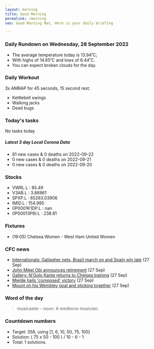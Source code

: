 ```yaml
---
layout: morning
title: Good Morning
permalink: /morning
seo: Good Morning Mat, Here is your daily briefing

---
```


<!-- weather_marker starts -->
### Daily Rundown on Wednesday, 28 September 2022

- The average temperature today is 13.94˚C;
- With highs of 14.65˚C and lows of 6.44˚C.
- You can expect broken clouds for the day.

<!-- weather_marker ends -->

### Daily Workout
<!-- workout_marker starts -->
3x AMRAP for 45 seconds, 15 second rest:

- Kettlebell swings
- Walking jacks
- Dead bugs

<!-- workout_marker ends -->

### Today's tasks
<!-- task_marker starts -->
No tasks today
<!-- task_marker ends -->

<!-- c19_marker starts -->
##### Latest 3 day Local Corona Data

- 81 new cases & 0 deaths on 2022-09-22
- 0 new cases & 0 deaths on 2022-09-21
- 0 new cases & 0 deaths on 2022-09-20

<!-- c19_marker ends -->

### Stocks

<!-- stocks_marker starts -->

- VWRL.L : 85.49
- V3AB.L : 3.86961
- SPXP.L : 65263.03906
- IMID.L : 154.995
- 0P0001K1DP.L : nan
- 0P00013P6I.L : 238.81

<!-- stocks_marker ends -->

### Fixtures

<!-- sports_marker starts -->

<ul>
<li>(19:05) Chelsea Women - West Ham United Women</li>
</ul>

<!-- sports_marker ends -->

### CFC news

<!-- cfc_marker starts -->
- [Internationals: Gallagher nets, Brazil march on and Spain win late](https://chelseafc.com/en/news/article/internationals-gallagher-nets-brazil-march-on-and-spain-seal-late-success) (27 Sep)
- [John Mikel Obi announces retirement](https://chelseafc.com/en/news/article/john-mikel-obi-announces-retirement) (27 Sep)
- [Gallery: N'Golo Kante returns to Chelsea training](https://chelseafc.com/en/news/article/gallery-ngolo-kante-returns-to-chelsea-training) (27 Sep)
- [Mjelde hails 'composed' victory](https://chelseafc.com/en/news/article/mjelde-hails-composed-victory) (27 Sep)
- [Mount on his Wembley goal and sticking together](https://chelseafc.com/en/news/article/mount-on-his-wembley-goal-and-sticking-together) (27 Sep)

<!-- cfc_marker ends -->

### Word of the day
<!-- word_marker starts -->

 > musicaster - noun: A mediocre musician.

<!-- word_marker ends -->

### Countdown numbers
<!-- game_marker starts -->

- Target: 358, using [1, 6, 10, 50, 75, 100]
- Solution: ( 75 x 50 - 100 ) / 10 - 6 - 1
- Total: 1 solutions.

<!-- game_marker ends -->
